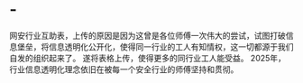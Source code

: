 # -
网安行业互助表，上传的原因是因为这曾是各位师傅一次伟大的尝试，试图打破信息堡垒，将信息透明化公开化，使得同一行业的工人有知情权，这一切都源于我们自发的组织起来了。
遂将表格上传，使得更多的同行业工人能受益。
2025年，行业信息透明化理念依旧在被每一个安全行业的师傅坚持和贯彻。
